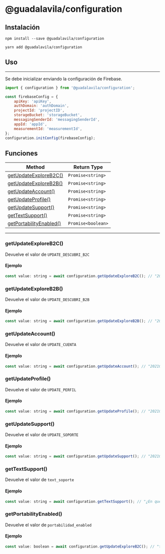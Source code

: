 # @guadalavila/configuration

## Instalación

```shell
npm install --save @guadalavila/configuration
```

```shell
yarn add @guadalavila/configuration
```

## Uso

---

Se debe inicializar enviando la configuración de Firebase.

```js
import { configuration } from '@guadalavila/configuration';

const firebaseConfig = {
    apiKey: 'apiKey',
    authDomain: 'authDomain',
    projectId: 'projectID',
    storageBucket: 'storageBucket',
    messagingSenderId: 'messagingSenderId',
    appId: 'appId',
    measurementId: 'measurementId',
};
configuration.initConfig(firebaseConfig);
```

## Funciones

| Method                                            | Return Type        |
| ------------------------------------------------- | ------------------ |
| [getUpdateExploreB2C()](#getupdateexploreb2c)     | `Promise<string>`  |
| [getUpdateExploreB2B()](#getupdateexploreb2b)     | `Promise<string>`  |
| [getUpdateAccount()](#getupdateaccount)           | `Promise<string>`  |
| [getUpdateProfile()](#getupdateprofile)           | `Promise<string>`  |
| [getUpdateSupport()](#getupdatesupport)           | `Promise<string>`  |
| [getTextSupport()](#gettextsupport)               | `Promise<string>`  |
| [getPortabilityEnabled()](#getportabilityenabled) | `Promise<boolean>` |

---

### getUpdateExploreB2C()

Devuelve el valor de `UPDATE_DESCUBRI_B2C`

#### Ejemplo

```js
const value: string = await configuration.getUpdateExploreB2C(); // "20210813"
```

### getUpdateExploreB2B()

Devuelve el valor de `UPDATE_DESCUBRI_B2B`

#### Ejemplo

```js
const value: string = await configuration.getUpdateExploreB2B(); // "20210813"
```

### getUpdateAccount()

Devuelve el valor de `UPDATE_CUENTA`

#### Ejemplo

```js
const value: string = await configuration.getUpdateAccount(); // "20210810"
```

### getUpdateProfile()

Devuelve el valor de `UPDATE_PERFIL`

#### Ejemplo

```js
const value: string = await configuration.getUpdateProfile(); // "20210811"
```

### getUpdateSupport()

Devuelve el valor de `UPDATE_SOPORTE`

#### Ejemplo

```js
const value: string = await configuration.getUpdateSupport(); // "20210812"
```

### getTextSupport()

Devuelve el valor de `text_soporte`

#### Ejemplo

```js
const value: string = await configuration.getTextSupport(); // "¿En qué te podemos ayudar hoy?"
```

### getPortabilityEnabled()

Devuelve el valor de `portabilidad_enabled`

#### Ejemplo

```js
const value: boolean = await configuration.getUpdateExploreB2C(); // "true"
```
